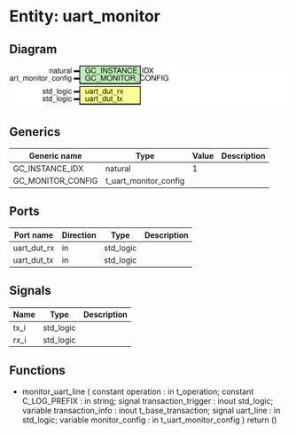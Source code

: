 # Entity: uart_monitor
## Diagram
![Diagram](uart_monitor.svg "Diagram")
## Generics
| Generic name      | Type                  | Value | Description |
| ----------------- | --------------------- | ----- | ----------- |
| GC_INSTANCE_IDX   | natural               | 1     |             |
| GC_MONITOR_CONFIG | t_uart_monitor_config |       |             |
## Ports
| Port name   | Direction | Type      | Description |
| ----------- | --------- | --------- | ----------- |
| uart_dut_rx | in        | std_logic |             |
| uart_dut_tx | in        | std_logic |             |
## Signals
| Name | Type      | Description |
| ---- | --------- | ----------- |
| tx_i | std_logic |             |
| rx_i | std_logic |             |
## Functions
- monitor_uart_line <font id="function_arguments">(    constant  operation           : in    t_operation;
    constant  C_LOG_PREFIX        : in    string;
    signal    transaction_trigger : inout std_logic;
    variable  transaction_info    : inout t_base_transaction;
    signal    uart_line           : in    std_logic;
    variable  monitor_config      : in    t_uart_monitor_config
  )</font> <font id="function_return">return ()</font>
